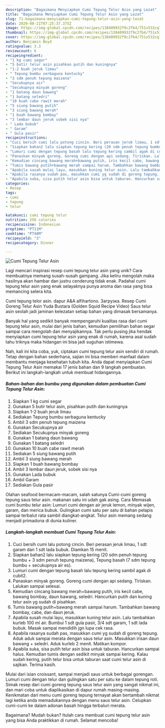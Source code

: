 ```yaml
---
description: "Bagaimana Menyiapkan Cumi Tepung Telur Asin yang Lezat"
title: "Bagaimana Menyiapkan Cumi Tepung Telur Asin yang Lezat"
slug: 71-bagaimana-menyiapkan-cumi-tepung-telur-asin-yang-lezat
date: 2020-08-21T07:25:37.375Z
image: https://img-global.cpcdn.com/recipes/138409932f9c2fb4/751x532cq70/cumi-tepung-telur-asin-foto-resep-utama.jpg
thumbnail: https://img-global.cpcdn.com/recipes/138409932f9c2fb4/751x532cq70/cumi-tepung-telur-asin-foto-resep-utama.jpg
cover: https://img-global.cpcdn.com/recipes/138409932f9c2fb4/751x532cq70/cumi-tepung-telur-asin-foto-resep-utama.jpg
author: Benjamin Boyd
ratingvalue: 3.3
reviewcount: 6
recipeingredient:
- "1 kg cumi segar"
- "5 butir telur asin pisahkan putih dan kuningnya"
- "1-2 buah jeruk limau"
- " Tepung bumbu serbaguna kentucky"
- "3 sdm penuh tepung maizena"
- "Secukupnya air"
- "Secukupnya minyak goreng"
- "1 batang daun bawang"
- "1 batang seledri"
- "10 buah cabe rawit merah"
- "5 siung bawang putih"
- "3 siung bawang merah"
- "1 buah bawang bombay"
- "3 lembar daun jeruk sobek sisi nya"
- " Lada bubuk"
- " Garam"
- " Gula pasir"
recipeinstructions:
- "Cuci bersih cumi lalu potong cincin. Beri perasan jeruk limau, 1 sdt garam dan 1 sdt lada bubuk. Diamkan 15 menit."
- "Siapkan bahan2 lalu siapkan tepung kering (20 sdm penuh tepung bumbu + 3 sdm penuh tepung maizena), Tepung basah (7 sdm tepung bumbu + secukupnya air es)."
- "Lumuri cumi dengan tepung basah lalu tepung kering sambil agak di cubit2."
- "Panaskan minyak goreng. Goreng cumi dengan api sedang. Tiriskan. Lalukan sampai selesai."
- "Kemudian cincang bawang merah+bawang putih, iris kecil cabe, bawang bombay, daun bawang, seledri. Hancurkan putih dan kuning telur asin yg sudah di pisahkan."
- "Tumis bawang putih+bawang merah sampai harum. Tambahkan bawang bombay, cabe, dan daun jeruk."
- "Apabila susah mulai layu, masukkan kuning telur asin. Lalu tambahkan kurleb 100 ml air. Bumbui 1 sdt gula pasir, 3/4 sdt garam, 1 sdt lada bubuk. Masak sampai mendidih jgn lupa cek rasa."
- "Apabila rasanya sudah pas, masukkan cumi yg sudah di goreng tepung. Aduk aduk sampai merata dengan saus telur asin. Masukkan irisan daun bawang + seledri. Aduk kurleb 2 menit. Matikan kompor."
- "Apabila suka, sisa putih telur asin bisa untuk taburan. Hancurkan sampai halus. Kemudian tumis dengan sedikit minyak sampai kering. Kalau sudah kering, putih telur bisa untuk taburan saat cumi telur asin di sajikan. Terima kasih."
categories:
- Resep
tags:
- cumi
- tepung
- telur

katakunci: cumi tepung telur 
nutrition: 256 calories
recipecuisine: Indonesian
preptime: "PT11M"
cooktime: "PT48M"
recipeyield: "3"
recipecategory: Dinner

---
```



![Cumi Tepung Telur Asin](https://img-global.cpcdn.com/recipes/138409932f9c2fb4/751x532cq70/cumi-tepung-telur-asin-foto-resep-utama.jpg)

Lagi mencari inspirasi resep cumi tepung telur asin yang unik? Cara membuatnya memang susah-susah gampang. Jika keliru mengolah maka hasilnya akan hambar dan justru cenderung tidak enak. Padahal cumi tepung telur asin yang enak selayaknya punya aroma dan rasa yang bisa memancing selera kita.

Cumi tepung telor asin. dapur A&amp;A alfihartono. Загрузка. Resep Cumi Goreng Telur Asin Yuda Bustara (Golden Squid Recipe Video) Saus telur asin seolah jadi jaminan kelezatan setiap bahan yang dimasak bersamanya.

Banyak hal yang sedikit banyak mempengaruhi kualitas rasa dari cumi tepung telur asin, mulai dari jenis bahan, kemudian pemilihan bahan segar sampai cara mengolah dan menyajikannya. Tak perlu pusing jika hendak menyiapkan cumi tepung telur asin yang enak di rumah, karena asal sudah tahu triknya maka hidangan ini bisa jadi suguhan istimewa.


Nah, kali ini kita coba, yuk, ciptakan cumi tepung telur asin sendiri di rumah. Tetap dengan bahan sederhana, sajian ini bisa memberi manfaat dalam membantu menjaga kesehatan tubuh kita. Anda dapat menyiapkan Cumi Tepung Telur Asin memakai 17 jenis bahan dan 9 langkah pembuatan. Berikut ini langkah-langkah untuk membuat hidangannya.

<!--inarticleads1-->

##### Bahan-bahan dan bumbu yang digunakan dalam pembuatan Cumi Tepung Telur Asin:

1. Siapkan 1 kg cumi segar
1. Gunakan 5 butir telur asin, pisahkan putih dan kuningnya
1. Siapkan 1-2 buah jeruk limau
1. Sediakan  Tepung bumbu serbaguna kentucky
1. Ambil 3 sdm penuh tepung maizena
1. Gunakan Secukupnya air
1. Sediakan Secukupnya minyak goreng
1. Gunakan 1 batang daun bawang
1. Gunakan 1 batang seledri
1. Gunakan 10 buah cabe rawit merah
1. Sediakan 5 siung bawang putih
1. Ambil 3 siung bawang merah
1. Siapkan 1 buah bawang bombay
1. Ambil 3 lembar daun jeruk, sobek sisi nya
1. Gunakan  Lada bubuk
1. Ambil  Garam
1. Sediakan  Gula pasir


Olahan seafood bermacam-macam, salah satunya Cumi-cumi goreng tepung saus telur asin. makanan satu ini udah gak asing. Cara Memasak cumi bumbu telur asin: Lumuri cumi dengan air jeruk lemon, minyak wijen, garam, dan merica bubuk. Gulingkan cumi satu per satu di bahan pelapis sampai terbalut rata sambil diangkat-angkat. Telur asin memang sedang menjadi primadona di dunia kuliner. 

<!--inarticleads2-->

##### Langkah-langkah membuat Cumi Tepung Telur Asin:

1. Cuci bersih cumi lalu potong cincin. Beri perasan jeruk limau, 1 sdt garam dan 1 sdt lada bubuk. Diamkan 15 menit.
1. Siapkan bahan2 lalu siapkan tepung kering (20 sdm penuh tepung bumbu + 3 sdm penuh tepung maizena), Tepung basah (7 sdm tepung bumbu + secukupnya air es).
1. Lumuri cumi dengan tepung basah lalu tepung kering sambil agak di cubit2.
1. Panaskan minyak goreng. Goreng cumi dengan api sedang. Tiriskan. Lalukan sampai selesai.
1. Kemudian cincang bawang merah+bawang putih, iris kecil cabe, bawang bombay, daun bawang, seledri. Hancurkan putih dan kuning telur asin yg sudah di pisahkan.
1. Tumis bawang putih+bawang merah sampai harum. Tambahkan bawang bombay, cabe, dan daun jeruk.
1. Apabila susah mulai layu, masukkan kuning telur asin. Lalu tambahkan kurleb 100 ml air. Bumbui 1 sdt gula pasir, 3/4 sdt garam, 1 sdt lada bubuk. Masak sampai mendidih jgn lupa cek rasa.
1. Apabila rasanya sudah pas, masukkan cumi yg sudah di goreng tepung. Aduk aduk sampai merata dengan saus telur asin. Masukkan irisan daun bawang + seledri. Aduk kurleb 2 menit. Matikan kompor.
1. Apabila suka, sisa putih telur asin bisa untuk taburan. Hancurkan sampai halus. Kemudian tumis dengan sedikit minyak sampai kering. Kalau sudah kering, putih telur bisa untuk taburan saat cumi telur asin di sajikan. Terima kasih.


Mulai dari isian croissant, sampai menjadi saus untuk berbagai gorengan. Lumuri cumi dengan telur dan gulingkan satu per satu ke dalam tepung roti. Simak resep dari cumi goreng tepung saus telur asin yang sangat nikmat ini, dan mari coba untuk diaplikasikan di dapur rumah masing-masing. Kenikmatan dari menu cumi goreng tepung ternayat akan bertambah nikmat lagi ketika anda memadukannya dengan menu saus telur asin. Celupkan cumi-cumi ke dalam adonan basah hingga terbaluri merata. 

Bagaimana? Mudah bukan? Itulah cara membuat cumi tepung telur asin yang bisa Anda praktikkan di rumah. Selamat mencoba!
